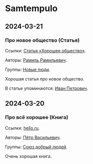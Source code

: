 # Samtempulo

## 2024-03-21

### Про новое общество (Статья)

Ссылки: [Статья «Хорошее общество»](https://example.com/nova).

Авторы: [Рамиль Рамильевич](da78eb86-f63f-4688-9378-5a88e70f6791.md).

Группы: [Новые люди](857a3a74-59e1-40a2-ad90-56a21c7edc42.md).

Хорошая статья про новое общество.

В статье упоминаются: [Иван Петрович](faa8829a-e709-472f-b70b-abf1564daeec.md).

## 2024-03-20

### Про всё хорошее (Книга)

Ссылки: [hello.ru](https://hello.ru/12).

Авторы: [Пётр Васильевич](25c87f26-52d1-4467-b236-e0beb5e813a3.md).

Группы: [Союз добрый людей](6c097a63-4450-4f8f-a419-07373e99281c.md).

Очень хорошая книга.
